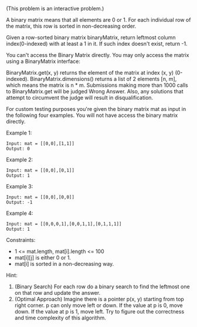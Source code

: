 (This problem is an interactive problem.)

A binary matrix means that all elements are 0 or 1. For each individual row of the matrix, this row is sorted in non-decreasing order.

Given a row-sorted binary matrix binaryMatrix, return leftmost column index(0-indexed) with at least a 1 in it. If such index doesn't exist, return -1.

You can't access the Binary Matrix directly.  You may only access the matrix using a BinaryMatrix interface:

BinaryMatrix.get(x, y) returns the element of the matrix at index (x, y) (0-indexed).
BinaryMatrix.dimensions() returns a list of 2 elements [n, m], which means the matrix is n * m.
Submissions making more than 1000 calls to BinaryMatrix.get will be judged Wrong Answer.  Also, any solutions that attempt to circumvent the judge will result in disqualification.

For custom testing purposes you're given the binary matrix mat as input in the following four examples. You will not have access the binary matrix directly.

 

Example 1:
```
Input: mat = [[0,0],[1,1]]
Output: 0
```
Example 2:
```
Input: mat = [[0,0],[0,1]]
Output: 1
```
Example 3:
```
Input: mat = [[0,0],[0,0]]
Output: -1
```
Example 4:
```
Input: mat = [[0,0,0,1],[0,0,1,1],[0,1,1,1]]
Output: 1
```

Constraints:

*   1 <= mat.length, mat[i].length <= 100
*   mat[i][j] is either 0 or 1.
*   mat[i] is sorted in a non-decreasing way.

Hint:  
1. (Binary Search) For each row do a binary search to find the leftmost one on that row and update the answer.
2. (Optimal Approach) Imagine there is a pointer p(x, y) starting from top right corner. p can only move left or down. If the value at p is 0, move down. If the value at p is 1, move left. Try to figure out the correctness and time complexity of this algorithm.